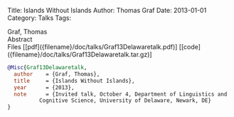 Title: Islands Without Islands
Author: Thomas Graf
Date: 2013-01-01
Category: Talks
Tags: 

<div markdown class="authors">
Graf, Thomas
</div>

<div markdown class="abstract">
<span id="abstract-title">Abstract</span>

</div>

<div markdown class="files">
<span id="files-title">Files</span>
[[pdf]({filename}/doc/talks/Graf13Delawaretalk.pdf)]
[[code]({filename}/doc/talks/Graf13Delawaretalk.tar.gz)]
</div>

~~~bibtex
@Misc{Graf13Delawaretalk,
  author	= {Graf, Thomas},
  title		= {Islands Without Islands},
  year		= {2013},
  note		= {Invited talk, October 4, Department of Linguistics and
		  Cognitive Science, University of Delaware, Newark, DE}
}
~~~

